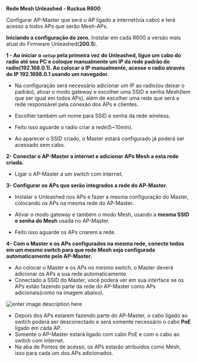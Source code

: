 **Rede Mesh Unleashed - Ruckus R600**

Configurar AP-Master que será o AP ligado a internet(via cabo) e terá acesso a todos APs que serão Mesh-APs.

**Iniciando a configuração do zero.**
Instalar em cada R600 a versão mais atual do Firmware Unleashed(**200.5**).

**1 - Ao iniciar o *`setup`* pela primeira vez do Unleashed, ligue um cabo do radio até seu PC e coloque manualmente um IP da rede padrão do radio(192.168.0.1). Ao colocar o IP manualmente, acesse o radio através do IP 192.1698.0.1 usando um navegador.**

 - Na configuração será necessário adicionar um IP ao radio(ou deixar o padrão), ativar o modo gateway e escolher uma SSID e senha Mesh(tem que ser igual em todos APs), além de escolher uma rede que será a rede responsável pela conexão dos APs e clientes.
 
 - Escolher também um nome para SSID e senha da rede wireless.
 - Feito isso aguarde o radio criar a rede(5~10min).
 - Ao aparecer o SSID criado, o Master estará configurado já poderá ser acessado sem cabo.


**2- Conectar o AP-Master a internet e adicionar APs Mesh a esta rede criada.**

 - Ligar o AP-Master a um switch com internet.
 

**3- Configurar os APs que serão integrados a rede do AP-Master.**

 - Instalar o Unleashed nos APs e fazer a mesma configuração do Master, colocando os APs na mesma rede do AP-Master.

 - Ativar o modo gateway e também o modo Mesh, usando a **mesma SSID e senha do Mesh** usada no AP-Master.
 - Feito isso aguarde os APs criarem a rede.



**4- Com o Master e os APs configurados na mesma rede, conecte todos em um mesmo switch para que  rede Mesh seja configurada automaticamente pelo AP-Master.**

 - Ao colocar o Master e os APs no mesmo switch, o Master deverá adicionar os APs a sua rede automaticamente.
 - Conectado a SSID do Master, você poderá ver em sua interface se os APs estão fazendo parte da rede do AP-Master como APs adicionais(como na imagem abaixo).
 
![enter image description here](https://uploaddeimagens.com.br/images/001/345/305/original/1.png?1522015512)

 - Depois dos APs estarem fazendo parte do AP-Master, o cabo ligado ao switch poderá ser desconectado e será somente necessário o cabo **PoE** ligado em cada  AP.
 - Somente o AP-Master estará ligado com cabo PoE e com o cabo ao switch com internet.
 - Na aba de Pontos de acesso, os APs estarão atribuídos como Mesh, isso para cada um dos APs adicionados.



